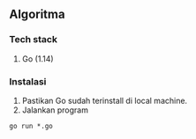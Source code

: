 ## Algoritma

### Tech stack
1. Go (1.14)

### Instalasi
1. Pastikan Go sudah terinstall di local machine.
2. Jalankan program
```
go run *.go
```
